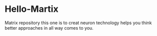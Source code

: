 # Hello-Martix
Matrix repository
this one is to creat neuron technology helps you think better approaches in all way comes to you.
